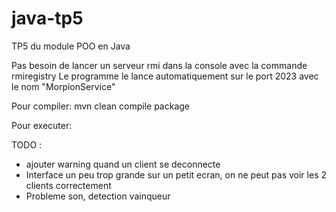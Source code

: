 # java-tp5
TP5 du module POO en Java

Pas besoin de lancer un serveur rmi dans la console avec la commande rmiregistry
Le programme le lance automatiquement sur le port 2023 avec le nom "MorpionService"

Pour compiler:
mvn clean compile package

Pour executer:

TODO :
- ajouter warning quand un client se deconnecte
- Interface un peu trop grande sur un petit ecran, on ne peut pas voir les 2 clients correctement
- Probleme son, detection vainqueur
